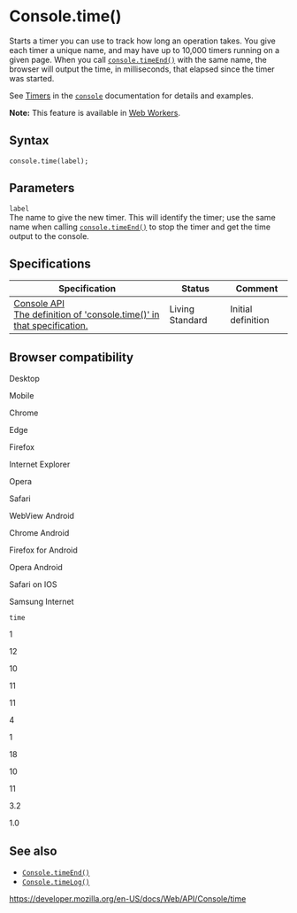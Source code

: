 # Console.time()

Starts a timer you can use to track how long an operation takes. You give each timer a unique name, and may have up to 10,000 timers running on a given page. When you call [`console.timeEnd()`](timeend) with the same name, the browser will output the time, in milliseconds, that elapsed since the timer was started.

See [Timers](../console#timers) in the [`console`](../console) documentation for details and examples.

**Note:** This feature is available in [Web Workers](../web_workers_api).

## Syntax

    console.time(label);

## Parameters

`label`  
The name to give the new timer. This will identify the timer; use the same name when calling [`console.timeEnd()`](timeend) to stop the timer and get the time output to the console.

## Specifications

<table><thead><tr class="header"><th>Specification</th><th>Status</th><th>Comment</th></tr></thead><tbody><tr class="odd"><td><a href="https://console.spec.whatwg.org/#time">Console API<br />
<span class="small">The definition of 'console.time()' in that specification.</span></a></td><td><span class="spec-living">Living Standard</span></td><td>Initial definition</td></tr></tbody></table>

## Browser compatibility

Desktop

Mobile

Chrome

Edge

Firefox

Internet Explorer

Opera

Safari

WebView Android

Chrome Android

Firefox for Android

Opera Android

Safari on IOS

Samsung Internet

`time`

1

12

10

11

11

4

1

18

10

11

3.2

1.0

## See also

- [`Console.timeEnd()`](timeend)
- [`Console.timeLog()`](timelog)

<a href="https://developer.mozilla.org/en-US/docs/Web/API/Console/time" class="_attribution-link">https://developer.mozilla.org/en-US/docs/Web/API/Console/time</a>

